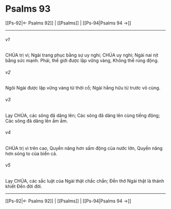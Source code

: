# Psalms 93

[[Ps-92|← Psalms 92]] | [[Psalms]] | [[Ps-94|Psalms 94 →]]
***



###### v1 
CHÚA trị vì; Ngài trang phục bằng sự uy nghi; CHÚA uy nghi; Ngài nai nịt bằng sức mạnh. Phải, thế giới được lập vững vàng, Không thể rúng động. 

###### v2 
Ngôi Ngài được lập vững vàng từ thời cổ; Ngài hằng hữu từ trước vô cùng. 

###### v3 
Lạy CHÚA, các sông đã dâng lên; Các sông đã dâng lên cùng tiếng động; Các sông đã dâng lên ầm ầm. 

###### v4 
CHÚA trị vì trên cao, Quyền năng hơn sấm động của nước lớn, Quyền năng hơn sóng to của biển cả. 

###### v5 
Lạy CHÚA, các sắc luật của Ngài thật chắc chắn; Đền thờ Ngài thật là thánh khiết Đến đời đời.

***
[[Ps-92|← Psalms 92]] | [[Psalms]] | [[Ps-94|Psalms 94 →]]
